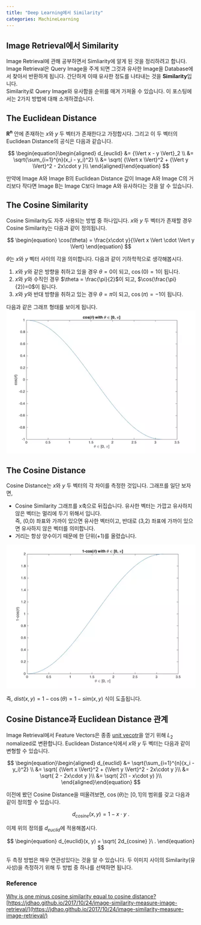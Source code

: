 ```yaml
---
title: "Deep Learning에서 Similarity"
categories: MachineLearning
---
```



## Image Retrieval에서 Similarity
Image Retrieval에 관해 공부하면서 Simliarity에 알게 된 것을 정리하려고 합니다. Image Retrieval은 Query Image을 주게 되면 그것과 유사한 Image을 Database에서 찾아서 반환하게 됩니다. 간단하게 이때 유사한 정도를 나타내는 것을 **Similarity**입니다. <br>
Similarity로 Query Image와 유사함을 순위를 매겨 가져올 수 있습니다. 이 포스팅에서는 2가지 방법에 대해 소개하겠습니다.

## The Euclidean Distance
$\mathbf{R^n}$ 안에 존재하는 $x$와 $y$ 두 벡터가 존재한다고 가정합시다. 그리고 이 두 벡터의 Euclidean Distance의 공식은 다음과 같습니다.

$$
\begin{equation}\begin{aligned}
d_{euclid} &= {\Vert x - y \Vert}_2 \\
&= \sqrt{\sum_{i=1}^{n}(x_i - y_i)^2} \\
  &= \sqrt{ {\Vert x \Vert}^2 + {\Vert y \Vert}^2 - 2x\cdot y }\\
\end{aligned}\end{equation}
$$

만약에 Image A와 Image B의 Euclidean Distance 값이 Image A와 Image C의 거리보다 작다면 Image B는 Image C보다 Image A와 유사하다는 것을 알 수 있습니다.

## The Cosine Similarity
Cosine Similarity도 자주 사용되는 방법 중 하나입니다. $x$와 $y$ 두 벡터가 존재할 경우 Cosine Similarity는 다음과 같이 정의됩니다.

$$
\begin{equation}
\cos(\theta) = \frac{x\cdot y}{\Vert x \Vert \cdot \Vert y \Vert}
\end{equation}
$$

$\theta$는 $x$와 $y$ 벡터 사이의 각을 의미합니다. 다음과 같이 기하학적으로 생각해봅시다.

1. $x$와 $y$와 같은 방향을 취하고 있을 경우 $\theta = 0$이 되고, $\cos(0)=1$이 됩니다.
2. $x$와 $y$와 수직인 경우 $\theta = \frac{\pi}{2}$이 되고, $\cos(\frac{\pi}{2})=0$이 됩니다.
3. $x$와 $y$와 반대 방향을 취하고 있는 경우 $\theta = \pi$이 되고, $\cos(\pi)=-1$이 됩니다.

다음과 같은 그래프 형태를 보이게 됩니다.<br>
<img src="/assets/images/cosine.PNG"><br>

## The Cosine Distance
Cosine Distance는 $x$와 $y$ 두 벡터의 각 차이를 측정한 것입니다. 그래프를 일단 보자면,

- Cosine Similarity 그래프를 x축으로 뒤집습니다. 유사한 벡터는 가깝고 유사하지 않은 벡터는 멀리에 두기 위해서 입니다.<br>
  즉, (0,0) 좌표와 가까이 있으면 유사한 벡터이고, 반대로 (3,2) 좌표에 가까이 있으면 유사하지 않은 벡터를 의미합니다.
- 거리는 항상 양수이기 때문에 한 단위(+1)를 올렸습니다.

<img src="/assets/images/cosine_distance.PNG"><br>

즉, $dist(x,y) = 1-\cos(\theta) = 1-sim(x,y)$ 식이 도출됩니다.

## Cosine Distance과 Euclidean Distance 관계
Image Retrieval에서 Feature Vectors은 종종 [unit vecotr](https://ko.wikipedia.org/wiki/%EB%8B%A8%EC%9C%84%EB%B2%A1%ED%84%B0)을 얻기 위해 $L_{2}$ nomalized로 변환합니다.
Euclidean Distance식에서 $x$와 $y$ 두 벡터는 다음과 같이 변형할 수 있습니다.

$$
\begin{equation}\begin{aligned}
d_{euclid} &= \sqrt{\sum_{i=1}^{n}(x_i - y_i)^2} \\
  &= \sqrt{ {\Vert x \Vert}^2 + {\Vert y \Vert}^2 - 2x\cdot y }\\
  &= \sqrt{ 2 - 2x\cdot y }\\
  &= \sqrt{ 2(1 - x\cdot y) }\\
\end{aligned}\end{equation}
$$

이전에 봤던 Cosine Distance을 떠올려보면, $\cos(\theta)$는 $[0,1]$의 범위를 갖고 다음과 같이 정의할 수 있습니다.

$$
\begin{equation}
d_{cosine}(x, y) = 1 - x\cdot y \ .
\end{equation}
$$

이제 위의 정의를 $d_{euclid}$에 적용해봅시다.

$$
\begin{equation}
d_{euclid}(x, y) = \sqrt{ 2d_{cosine} }\ .
\end{equation}
$$

두 측정 방법은 매우 연관성있다는 것을 알 수 있습니다. 두 이미지 사이의 Similarity(유사성)을 측정하기 위해 두 방법 중 하나를 선택하면 됩니다.


### Reference
[Why is one minus cosine similarity equal to cosine distance?](https://www.quora.com/Why-is-one-minus-cosine-similarity-equal-to-cosine-distance)<br>
[https://jdhao.github.io/2017/10/24/image-similarity-measure-image-retrieval/](https://jdhao.github.io/2017/10/24/image-similarity-measure-image-retrieval/)<br>